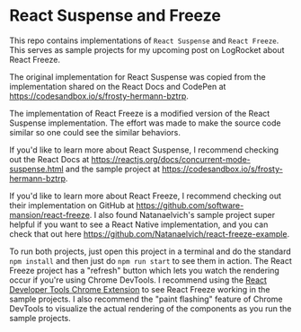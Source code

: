 # React Suspense and Freeze

This repo contains implementations of `React Suspense` and `React Freeze`. This serves as sample projects for my upcoming post on LogRocket about React Freeze.

The original implementation for React Suspense was copied from the implementation shared on the React Docs and CodePen at https://codesandbox.io/s/frosty-hermann-bztrp.

The implementation of React Freeze is a modified version of the React Suspense implementation. The effort was made to make the source code similar so one could see the similar behaviors.

If you'd like to learn more about React Suspense, I recommend checking out the React Docs at https://reactjs.org/docs/concurrent-mode-suspense.html and the sample project at https://codesandbox.io/s/frosty-hermann-bztrp.

If you'd like to learn more about React Freeze, I recommend checking out their implementation on GitHub at https://github.com/software-mansion/react-freeze. I also found Natanaelvich's sample project super helpful if you want to see a React Native implementation, and you can check that out here https://github.com/Natanaelvich/react-freeze-example.

To run both projects, just open this project in a terminal and do the standard `npm install` and then just do `npm run start` to see them in action. The React Freeze project has a "refresh" button which lets you watch the rendering occur if you're using Chrome DevTools. I recommend using the [React Developer Tools Chrome Extension](https://chrome.google.com/webstore/detail/react-developer-tools/fmkadmapgofadopljbjfkapdkoienihi?hl=en) to see React Freeze working in the sample projects. I also recommend the "paint flashing" feature of Chrome DevTools to visualize the actual rendering of the components as you run the sample projects.